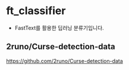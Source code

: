 # ft_classifier
- FastText를 활용한 딥러닝 분류기입니다.

## 2runo/Curse-detection-data
https://github.com/2runo/Curse-detection-data